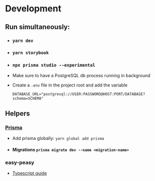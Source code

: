 # Development

## Run simultaneously:

- ### `yarn dev`
- ### `yarn storybook`
- ### `npx prisma studio --experimental`

- Make sure to have a PostgreSQL db process running in background
- Create a `.env` file in the project root and add the variable

  `DATABASE_URL="postgresql://USER:PASSWORD@HOST:PORT/DATABASE?schema=SCHEMA"`

## Helpers

### [Prisma](https://www.prisma.io/)

- Add prisma globally: `yarn global add prisma`

- #### Migrations `prisma migrate dev --name <migration-name>`

### easy-peasy

- [Typescript guide](https://easy-peasy.now.sh/docs/tutorials/typescript.html)
